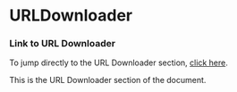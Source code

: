 # URLDownloader

### Link to URL Downloader
To jump directly to the URL Downloader section, [click here](https://kunalr2711.github.io/URLDownloader/#section-name).

<a name="section-name"></a>

This is the URL Downloader section of the document.
